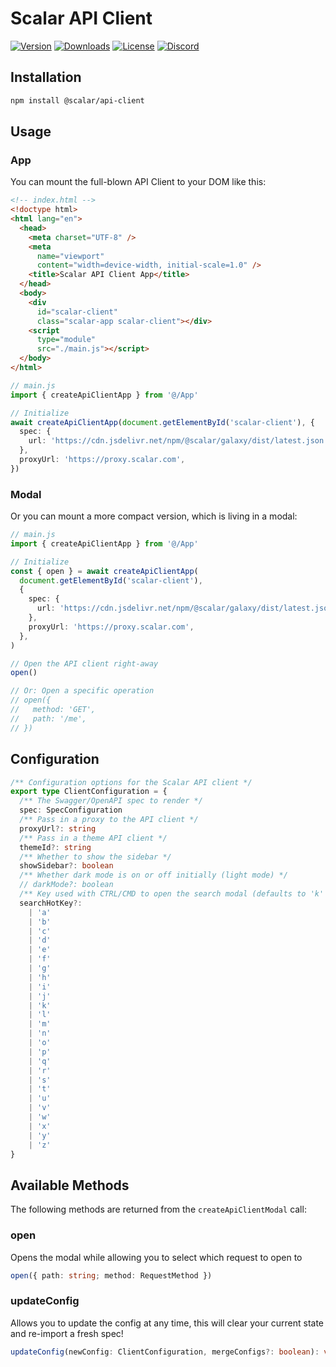 # Scalar API Client

[![Version](https://img.shields.io/npm/v/%40scalar/api-client)](https://www.npmjs.com/package/@scalar/api-client)
[![Downloads](https://img.shields.io/npm/dm/%40scalar/api-client)](https://www.npmjs.com/package/@scalar/api-client)
[![License](https://img.shields.io/npm/l/%40scalar%2Fapi-client)](https://www.npmjs.com/package/@scalar/api-client)
[![Discord](https://img.shields.io/discord/1135330207960678410?style=flat&color=5865F2)](https://discord.gg/scalar)

## Installation

```bash
npm install @scalar/api-client
```

## Usage

### App

You can mount the full-blown API Client to your DOM like this:

```html
<!-- index.html -->
<!doctype html>
<html lang="en">
  <head>
    <meta charset="UTF-8" />
    <meta
      name="viewport"
      content="width=device-width, initial-scale=1.0" />
    <title>Scalar API Client App</title>
  </head>
  <body>
    <div
      id="scalar-client"
      class="scalar-app scalar-client"></div>
    <script
      type="module"
      src="./main.js"></script>
  </body>
</html>
```

```ts
// main.js
import { createApiClientApp } from '@/App'

// Initialize
await createApiClientApp(document.getElementById('scalar-client'), {
  spec: {
    url: 'https://cdn.jsdelivr.net/npm/@scalar/galaxy/dist/latest.json',
  },
  proxyUrl: 'https://proxy.scalar.com',
})
```

### Modal

Or you can mount a more compact version, which is living in a modal:

```ts
// main.js
import { createApiClientApp } from '@/App'

// Initialize
const { open } = await createApiClientApp(
  document.getElementById('scalar-client'),
  {
    spec: {
      url: 'https://cdn.jsdelivr.net/npm/@scalar/galaxy/dist/latest.json',
    },
    proxyUrl: 'https://proxy.scalar.com',
  },
)

// Open the API client right-away
open()

// Or: Open a specific operation
// open({
//   method: 'GET',
//   path: '/me',
// })
```

## Configuration

```ts
/** Configuration options for the Scalar API client */
export type ClientConfiguration = {
  /** The Swagger/OpenAPI spec to render */
  spec: SpecConfiguration
  /** Pass in a proxy to the API client */
  proxyUrl?: string
  /** Pass in a theme API client */
  themeId?: string
  /** Whether to show the sidebar */
  showSidebar?: boolean
  /** Whether dark mode is on or off initially (light mode) */
  // darkMode?: boolean
  /** Key used with CTRL/CMD to open the search modal (defaults to 'k' e.g. CMD+k) */
  searchHotKey?:
    | 'a'
    | 'b'
    | 'c'
    | 'd'
    | 'e'
    | 'f'
    | 'g'
    | 'h'
    | 'i'
    | 'j'
    | 'k'
    | 'l'
    | 'm'
    | 'n'
    | 'o'
    | 'p'
    | 'q'
    | 'r'
    | 's'
    | 't'
    | 'u'
    | 'v'
    | 'w'
    | 'x'
    | 'y'
    | 'z'
}
```

## Available Methods

The following methods are returned from the `createApiClientModal` call:

### open

Opens the modal while allowing you to select which request to open to

```ts
open({ path: string; method: RequestMethod })
```

### updateConfig

Allows you to update the config at any time, this will clear your current state and re-import a fresh spec!

```ts
updateConfig(newConfig: ClientConfiguration, mergeConfigs?: boolean): void
```
